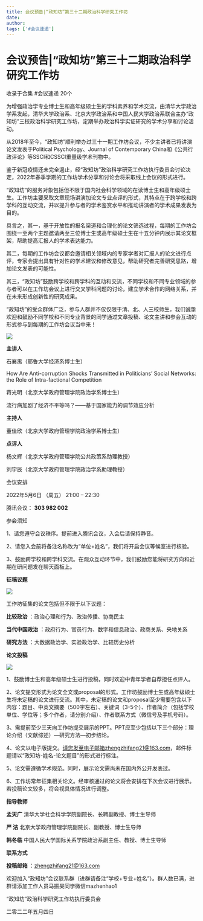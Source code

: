 ```yaml
---
title: 会议预告|“政知坊”第三十二期政治科学研究工作坊
date: 
author: 
tags: ['#会议速递']
---
```

# 会议预告|“政知坊”第三十二期政治科学研究工作坊


收录于合集 #会议速递 20个

为增强政治学专业博士生和高年级硕士生的学科素养和学术交流，由清华大学政治学系发起，清华大学政治系、北京大学政治系和中国人民大学政治系联合主办“政知坊”三校政治科学研究工作坊，定期举办政治科学实证研究的学术分享和讨论活动。

从2018年至今，“政知坊”顺利举办过三十一期工作坊会议，不少主讲者已将讲演论文发表于Political Psychology、Journal of
Contemporary China和《公共行政评论》等SSCI和CSSCI重量级学术刊物中。

鉴于新冠疫情还未完全遏止，经“政知坊”政治科学研究工作坊执行委员会讨论决定，2022年春季学期的工作坊学术分享和讨论会将采取线上会议的形式进行。

“政知坊”的服务对象包括但不限于国内社会科学领域的在读博士生和高年级硕士生。工作坊主要采取文章现场讲演加论文专业点评的形式，其特点在于跨学校和跨学科的互动交流，并以提升参与者的学术鉴赏水平和推动讲演者的学术成果发表为目的。

具言之，其一，基于开放性的报名渠道和合理化的论文筛选过程，每期的工作坊会围绕一至两个主题邀请两至三位博士生或高年级硕士生在十五分钟内展示其论文框架，帮助提高汇报人的学术表达能力。

其二，每期的工作坊会议都会邀请相关领域内的专家学者对汇报人的论文进行点评，专家会提出具有针对性的学术建议和修改意见，帮助研究者完善研究思路，增加论文发表的可能性。

其三，“政知坊”鼓励跨学校和跨学科的互动和交流，不同学校和不同专业领域的参与者可以在工作坊会议上进行交叉学科问题的讨论，建立学术合作的网络关系，并在未来形成创新性的研究成果。

“政知坊”的受众群体广泛，参与人群并不仅仅限于清、北、人三校师生，我们诚挚欢迎和鼓励不同学校和不同专业背景的同学通过文章投稿、论文主讲和参会互动的形式参与到每期的工作坊会议当中来！

  

![](/images/1/2.png)

  

  

 **主讲人**

石襄禺（耶鲁大学经济系博士生）  

How Are Anti-corruption Shocks Transmitted in Politicians’ Social Networks:
the Role of Intra-factional Competition

蒋光明（北京大学政府管理学院政治学系博士生）

流行病加剧了经济不平等吗？——基于国家能力的调节效应分析

  

  

 **主持人**

董佳欣（北京大学政府管理学院政治学系博士生）

  

  

 **点评人**

杨文辉（北京大学政府管理学院公共政策系助理教授）

刘宇辰（北京大学政府管理学院政治学系助理教授）

  

会议安排

2022年5月6日 （周五） 21:00 – 22:30  

腾讯会议： **303 982 002**

  

参会须知

1、请您遵守会议秩序。提前进入腾讯会议，入会后请保持静音。

2、请您入会前将备注名称改为“单位+姓名”，我们将开启会议等候室进行核验。

3、鼓励跨学校和跨学科交流。在观众互动环节中，我们鼓励您能将研究方向和近期在研问题发在聊天面板上。

  

 **征稿议题**

![](/images/1/3.gif)

工作坊征集的论文包括但不限于以下议题：

 **比较政治** ：政治心理和行为、政治传播、协商民主

 **当代中国政治** ：政府行为、官员行为、数字和信息政治、政商关系、央地关系

 **研究方法** ：大数据政治学、实验政治学、比较历史分析

  

 **论文投稿**

![](/images/1/4.gif)

1、鼓励博士生和高年级硕士生进行投稿，同时欢迎中青年学者自荐担任点评人。

2、论文提交形式为论文全文或proposal的形式。工作坊鼓励博士生或高年级硕士生将未定稿的论文进行交流。其中，未定稿的论文和proposal至少需要包含以下内容：题目、中英文摘要（500字左右）、关键词（3-5个）、作者简介（包括学校单位、学位等；多个作者，请分别介绍）、作者联系方式（微信号及手机号码）。

3、需提前至少三天向工作坊提交展示的PPT。PPT应至少包括以下三个部分：理论介绍（文献综述）—研究方法—初步结论。

4、论文以电子版提交。请您发至电子邮箱zhengzhifang21@163.com，邮件标题请以“政知坊-姓名-论文题目”的形式进行标注。

5、论文需遵循学术规范。同时，展示论文需尚未在国内外公开发表过。

6、工作坊常年征集相关论文。经审核通过的论文将会安排在下次会议进行展示。若投稿论文较多，将会视具体情况进行调整。

  

 **指导教师**

 **孟天广** 清华大学社会科学学院副院长、长聘副教授、博士生导师  

 **严 洁** 北京大学政府管理学院副院长、副教授、博士生导师

 **韩冬临** 中国人民大学国际关系学院政治系副主任、教授、博士生导师

 **联系方式**

 **投稿邮箱** ：zhengzhifang21@163.com

欢迎加入“政知坊”会议联系群（进群请备注“学校+专业+姓名”）。群人数已满，进群请添加工作人员马振昊同学微信mazhenhao1

  

  

  

“政知坊”政治科学研究工作坊执行委员会

二零二二年五月四日

  

  


